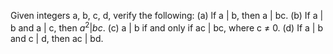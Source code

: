 Given integers a, b, c, d, verify the following:
   (a) lf a | b, then a | bc.
   (b) If a | b and a | c, then $a^2 | bc$.
   (c) a | b if and only if ac | bc, where c $\neq$ 0.
   (d) If a | b and c | d, then ac | bd.
